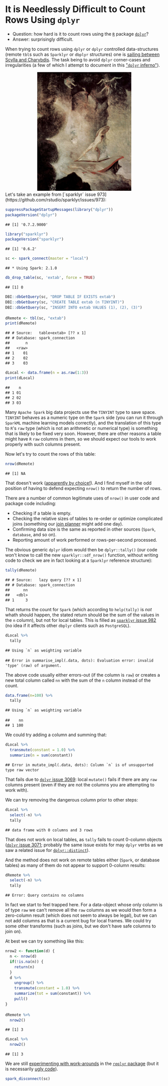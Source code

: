
It is Needlessly Difficult to Count Rows Using `dplyr`
======================================================

<!-- *.md is generated from *.Rmd. Please edit that file -->
-   Question: how hard is it to count rows using the [`R`](https://www.r-project.org) package [`dplyr`](https://CRAN.R-project.org/package=dplyr)?
-   Answer: surprisingly difficult.

When trying to count rows using `dplyr` or `dplyr` controlled data-structures (remote `tbl`s such as `Sparklyr` or `dbplyr` structures) one is [sailing between Scylla and Charybdis](https://en.wikipedia.org/wiki/Between_Scylla_and_Charybdis). The task being to avoid `dplyr` corner-cases and irregularities (a few of which I attempt to document in this ["`dplyr` inferno"](https://github.com/WinVector/Examples/blob/master/dplyr/dplyrQuiz.md)).

<center>
<a href="https://en.wikipedia.org/wiki/Between_Scylla_and_Charybdis"> <img src="Johann_Heinrich_Fusili.jpg" width="300"> </a>
</center>
Let's take an example from [`sparklyr` issue 973](https://github.com/rstudio/sparklyr/issues/973):

``` r
suppressPackageStartupMessages(library("dplyr"))
packageVersion("dplyr")
```

    ## [1] '0.7.2.9000'

``` r
library("sparklyr")
packageVersion("sparklyr")
```

    ## [1] '0.6.2'

``` r
sc <- spark_connect(master = "local")
```

    ## * Using Spark: 2.1.0

``` r
db_drop_table(sc, 'extab', force = TRUE)
```

    ## [1] 0

``` r
DBI::dbGetQuery(sc, "DROP TABLE IF EXISTS extab")
DBI::dbGetQuery(sc, "CREATE TABLE extab (n TINYINT)")
DBI::dbGetQuery(sc, "INSERT INTO extab VALUES (1), (2), (3)")

dRemote <- tbl(sc, "extab")
print(dRemote)
```

    ## # Source:   table<extab> [?? x 1]
    ## # Database: spark_connection
    ##       n
    ##   <raw>
    ## 1    01
    ## 2    02
    ## 3    03

``` r
dLocal <- data.frame(n = as.raw(1:3))
print(dLocal)
```

    ##    n
    ## 1 01
    ## 2 02
    ## 3 03

Many `Apache Spark` big data projects use the `TINYINT` type to save space. `TINYINT` behaves as a numeric type on the `Spark` side (you can run it through `SparkML` machine learning models correctly), and the translation of this type to `R`'s `raw` type (which is not an arithmetic or numerical type) is something that is likely to be fixed very soon. However, there are other reasons a table might have `R` `raw` columns in them, so we should expect our tools to work properly with such columns present.

Now let's try to count the rows of this table:

``` r
nrow(dRemote)
```

    ## [1] NA

That doesn't work ([apparently by choice!](http://www.win-vector.com/blog/2017/08/why-to-use-the-replyr-r-package/)). And I find myself in the odd position of having to defend expecting `nrow()` to return the number of rows.

There are a number of common legitimate uses of `nrow()` in user code and package code including:

-   Checking if a table is empty.
-   Checking the relative sizes of tables to re-order or optimize complicated joins (something our [join planner](http://www.win-vector.com/blog/2017/07/join-dependency-sorting/) might add one day).
-   Confirming data size is the same as reported in other sources (`Spark`, `database`, and so on).
-   Reporting amount of work performed or rows-per-second processed.

The obvious generic `dplyr` idiom would then be `dplyr::tally()` (our code won't know to call the new `sparklyr::sdf_nrow()` function, without writing code to check we are in fact looking at a `Sparklyr` reference structure):

``` r
tally(dRemote)
```

    ## # Source:   lazy query [?? x 1]
    ## # Database: spark_connection
    ##      nn
    ##   <dbl>
    ## 1     3

That returns the count for `Spark` (which according to `help(tally)` is *not* whath should happen, the stated return should be the sum of the values in the `n` column), but not for local tables. This is filled as [`sparklyr` issue 982](https://github.com/rstudio/sparklyr/issues/982) (no idea if it affects other `dbplyr` clients such as `PostgreSQL`).

``` r
dLocal %>% 
  tally
```

    ## Using `n` as weighting variable

    ## Error in summarise_impl(.data, dots): Evaluation error: invalid 'type' (raw) of argument.

The above code usually either errors-out (if the column is `raw`) or creates a new total column called `nn` with the sum of the `n` column instead of the count.

``` r
data.frame(n=100) %>% 
  tally
```

    ## Using `n` as weighting variable

    ##    nn
    ## 1 100

We could try adding a column and summing that:

``` r
dLocal %>% 
  transmute(constant = 1.0) %>%
  summarize(n = sum(constant))
```

    ## Error in mutate_impl(.data, dots): Column `n` is of unsupported type raw vector

That fails due to [`dplyr` issue 3069](https://github.com/tidyverse/dplyr/issues/3069): local `mutate()` fails if there are any `raw` columns present (even if they are not the columns you are attempting to work with).

We can try removing the dangerous column prior to other steps:

``` r
dLocal %>% 
  select(-n) %>%
  tally
```

    ## data frame with 0 columns and 3 rows

That does not work on local tables, as `tally` fails to count 0-column objects ([`dplyr` issue 3071](https://github.com/tidyverse/dplyr/issues/3071); probably the same issue exists for may `dplyr` verbs as we saw a related issue for [`dplyr::distinct`](https://github.com/tidyverse/dplyr/issues/2954)).

And the method does not work on remote tables either (`Spark`, or database tables) as many of them do not appear to support 0-column results:

``` r
dRemote %>% 
  select(-n) %>%
  tally
```

    ## Error: Query contains no columns

In fact we start to feel trapped here. For a data-object whose only column is of type `raw` we can't remove all the `raw` columns as we would then form a zero-column result (which does not seem to always be legal), but we can not add columns as that is a current bug for local frames. We could try some other transforms (such as joins, but we don't have safe columns to join on).

At best we can try something like this:

``` r
nrow2 <- function(d) {
  n <- nrow(d)
  if(!is.na(n)) {
    return(n)
  }
  d %>% 
    ungroup() %>%
    transmute(constant = 1.0) %>% 
    summarize(tot = sum(constant)) %>%
    pull()
}

dRemote %>% 
  nrow2()
```

    ## [1] 3

``` r
dLocal %>% 
  nrow2()
```

    ## [1] 3

We are still [experimenting with work-arounds](https://winvector.github.io/replyr/reference/replyr_nrow.html) in the [`replyr` package](https://winvector.github.io/replyr/) (but it is necessarily [ugly code](https://github.com/WinVector/replyr/blob/master/R/nrow.R)).

``` r
spark_disconnect(sc)
```
